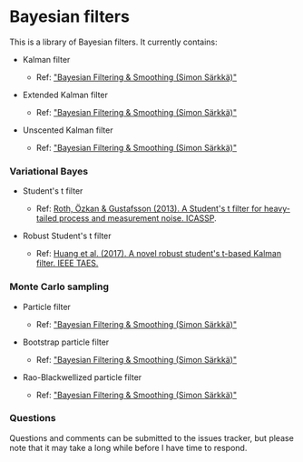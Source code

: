 # Bayesian filters

This is a library of Bayesian filters. It currently contains:

- Kalman filter 

    - Ref: ["Bayesian Filtering & Smoothing (Simon Särkkä)"](https://www.cambridge.org/core/books/bayesian-filtering-and-smoothing/C372FB31C5D9A100F8476C1B23721A67)

- Extended Kalman filter 

    - Ref: ["Bayesian Filtering & Smoothing (Simon Särkkä)"](https://www.cambridge.org/core/books/bayesian-filtering-and-smoothing/C372FB31C5D9A100F8476C1B23721A67)

- Unscented Kalman filter 

    - Ref: ["Bayesian Filtering & Smoothing (Simon Särkkä)"](https://www.cambridge.org/core/books/bayesian-filtering-and-smoothing/C372FB31C5D9A100F8476C1B23721A67)

### Variational Bayes

- Student's t filter 

    - Ref: [Roth, Özkan & Gustafsson (2013). A Student's t filter for 
    heavy-tailed process and measurement noise. ICASSP](https://doi.org/10.1109/ICASSP.2013.6638770).


- Robust Student's t filter

    - Ref: [Huang et al. (2017). A novel robust student's t-based Kalman filter. IEEE TAES.](https://doi.org/10.1109/TAES.2017.2651684)

### Monte Carlo sampling

- Particle filter

    - Ref: ["Bayesian Filtering & Smoothing (Simon Särkkä)"](https://www.cambridge.org/core/books/bayesian-filtering-and-smoothing/C372FB31C5D9A100F8476C1B23721A67)

- Bootstrap particle filter 

    - Ref: ["Bayesian Filtering & Smoothing (Simon Särkkä)"](https://www.cambridge.org/core/books/bayesian-filtering-and-smoothing/C372FB31C5D9A100F8476C1B23721A67)

- Rao-Blackwellized particle filter 

    - Ref: ["Bayesian Filtering & Smoothing (Simon Särkkä)"](https://www.cambridge.org/core/books/bayesian-filtering-and-smoothing/C372FB31C5D9A100F8476C1B23721A67)

### Questions

Questions and comments can be submitted to the issues tracker, but please note that it may take a long while before I have time to respond.